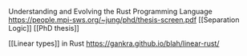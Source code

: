 Understanding and Evolving the Rust Programming Language https://people.mpi-sws.org/~jung/phd/thesis-screen.pdf [[Separation Logic]] [[PhD thesis]]

[[Linear types]] in Rust https://gankra.github.io/blah/linear-rust/